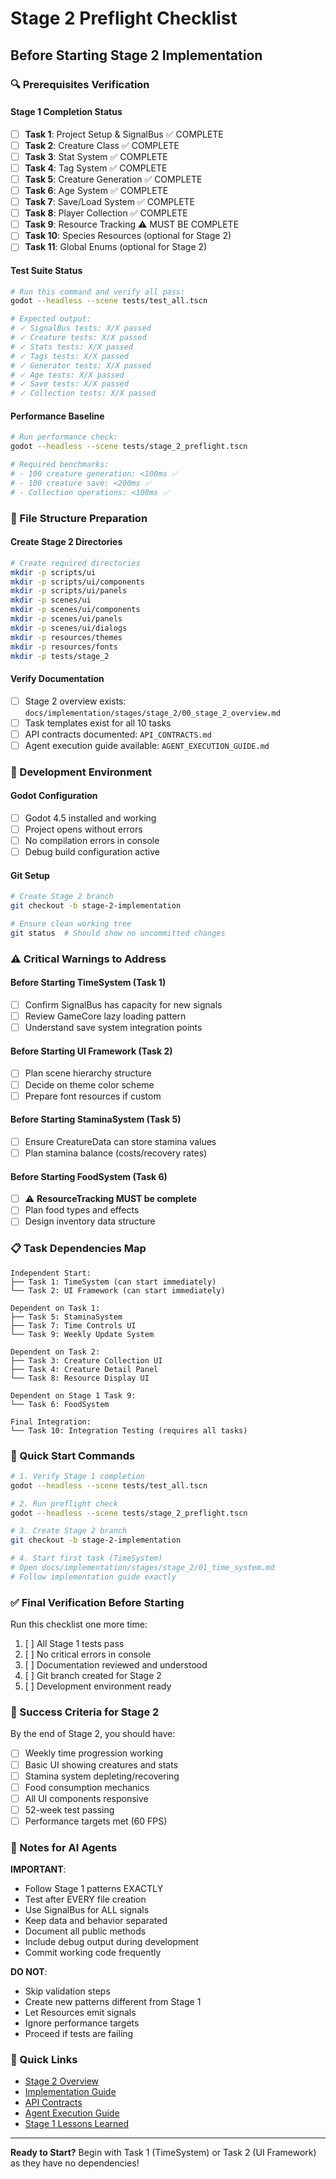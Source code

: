 # Stage 2 Preflight Checklist

## Before Starting Stage 2 Implementation

### 🔍 Prerequisites Verification

#### Stage 1 Completion Status
- [ ] **Task 1**: Project Setup & SignalBus ✅ COMPLETE
- [ ] **Task 2**: Creature Class ✅ COMPLETE
- [ ] **Task 3**: Stat System ✅ COMPLETE
- [ ] **Task 4**: Tag System ✅ COMPLETE
- [ ] **Task 5**: Creature Generation ✅ COMPLETE
- [ ] **Task 6**: Age System ✅ COMPLETE
- [ ] **Task 7**: Save/Load System ✅ COMPLETE
- [ ] **Task 8**: Player Collection ✅ COMPLETE
- [ ] **Task 9**: Resource Tracking ⚠️ MUST BE COMPLETE
- [ ] **Task 10**: Species Resources (optional for Stage 2)
- [ ] **Task 11**: Global Enums (optional for Stage 2)

#### Test Suite Status
```bash
# Run this command and verify all pass:
godot --headless --scene tests/test_all.tscn

# Expected output:
# ✓ SignalBus tests: X/X passed
# ✓ Creature tests: X/X passed
# ✓ Stats tests: X/X passed
# ✓ Tags tests: X/X passed
# ✓ Generator tests: X/X passed
# ✓ Age tests: X/X passed
# ✓ Save tests: X/X passed
# ✓ Collection tests: X/X passed
```

#### Performance Baseline
```bash
# Run performance check:
godot --headless --scene tests/stage_2_preflight.tscn

# Required benchmarks:
# - 100 creature generation: <100ms ✅
# - 100 creature save: <200ms ✅
# - Collection operations: <100ms ✅
```

### 📁 File Structure Preparation

#### Create Stage 2 Directories
```bash
# Create required directories
mkdir -p scripts/ui
mkdir -p scripts/ui/components
mkdir -p scripts/ui/panels
mkdir -p scenes/ui
mkdir -p scenes/ui/components
mkdir -p scenes/ui/panels
mkdir -p scenes/ui/dialogs
mkdir -p resources/themes
mkdir -p resources/fonts
mkdir -p tests/stage_2
```

#### Verify Documentation
- [ ] Stage 2 overview exists: `docs/implementation/stages/stage_2/00_stage_2_overview.md`
- [ ] Task templates exist for all 10 tasks
- [ ] API contracts documented: `API_CONTRACTS.md`
- [ ] Agent execution guide available: `AGENT_EXECUTION_GUIDE.md`

### 🔧 Development Environment

#### Godot Configuration
- [ ] Godot 4.5 installed and working
- [ ] Project opens without errors
- [ ] No compilation errors in console
- [ ] Debug build configuration active

#### Git Setup
```bash
# Create Stage 2 branch
git checkout -b stage-2-implementation

# Ensure clean working tree
git status  # Should show no uncommitted changes
```

### ⚠️ Critical Warnings to Address

#### Before Starting TimeSystem (Task 1)
- [ ] Confirm SignalBus has capacity for new signals
- [ ] Review GameCore lazy loading pattern
- [ ] Understand save system integration points

#### Before Starting UI Framework (Task 2)
- [ ] Plan scene hierarchy structure
- [ ] Decide on theme color scheme
- [ ] Prepare font resources if custom

#### Before Starting StaminaSystem (Task 5)
- [ ] Ensure CreatureData can store stamina values
- [ ] Plan stamina balance (costs/recovery rates)

#### Before Starting FoodSystem (Task 6)
- [ ] ⚠️ **ResourceTracking MUST be complete**
- [ ] Plan food types and effects
- [ ] Design inventory data structure

### 📋 Task Dependencies Map

```
Independent Start:
├── Task 1: TimeSystem (can start immediately)
└── Task 2: UI Framework (can start immediately)

Dependent on Task 1:
├── Task 5: StaminaSystem
├── Task 7: Time Controls UI
└── Task 9: Weekly Update System

Dependent on Task 2:
├── Task 3: Creature Collection UI
├── Task 4: Creature Detail Panel
└── Task 8: Resource Display UI

Dependent on Stage 1 Task 9:
└── Task 6: FoodSystem

Final Integration:
└── Task 10: Integration Testing (requires all tasks)
```

### 🚀 Quick Start Commands

```bash
# 1. Verify Stage 1 completion
godot --headless --scene tests/test_all.tscn

# 2. Run preflight check
godot --headless --scene tests/stage_2_preflight.tscn

# 3. Create Stage 2 branch
git checkout -b stage-2-implementation

# 4. Start first task (TimeSystem)
# Open docs/implementation/stages/stage_2/01_time_system.md
# Follow implementation guide exactly
```

### ✅ Final Verification Before Starting

Run this checklist one more time:
1. [ ] All Stage 1 tests pass
2. [ ] No critical errors in console
3. [ ] Documentation reviewed and understood
4. [ ] Git branch created for Stage 2
5. [ ] Development environment ready

### 🎯 Success Criteria for Stage 2

By the end of Stage 2, you should have:
- [ ] Weekly time progression working
- [ ] Basic UI showing creatures and stats
- [ ] Stamina system depleting/recovering
- [ ] Food consumption mechanics
- [ ] All UI components responsive
- [ ] 52-week test passing
- [ ] Performance targets met (60 FPS)

### 📝 Notes for AI Agents

**IMPORTANT**:
- Follow Stage 1 patterns EXACTLY
- Test after EVERY file creation
- Use SignalBus for ALL signals
- Keep data and behavior separated
- Document all public methods
- Include debug output during development
- Commit working code frequently

**DO NOT**:
- Skip validation steps
- Create new patterns different from Stage 1
- Let Resources emit signals
- Ignore performance targets
- Proceed if tests are failing

### 🔗 Quick Links

- [Stage 2 Overview](00_stage_2_overview.md)
- [Implementation Guide](STAGE_2_IMPLEMENTATION_GUIDE.md)
- [API Contracts](API_CONTRACTS.md)
- [Agent Execution Guide](AGENT_EXECUTION_GUIDE.md)
- [Stage 1 Lessons Learned](../../../CLAUDE.md)

---

**Ready to Start?** Begin with Task 1 (TimeSystem) or Task 2 (UI Framework) as they have no dependencies!
